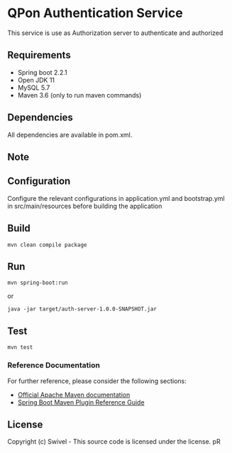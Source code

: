 # QPon Authentication Service

This service is use as Authorization server to authenticate and authorized 

## Requirements
* Spring boot 2.2.1
* Open JDK 11
* MySQL 5.7
* Maven 3.6 (only to run maven commands)

## Dependencies
All dependencies are available in pom.xml.

## Note

## Configuration
Configure the relevant configurations in application.yml and bootstrap.yml in
src/main/resources before building the application

## Build
```
mvn clean compile package
```

## Run
```
mvn spring-boot:run
```
or
```
java -jar target/auth-server-1.0.0-SNAPSHOT.jar
```

## Test
```
mvn test
```

### Reference Documentation
For further reference, please consider the following sections:

* [Official Apache Maven documentation](https://maven.apache.org/guides/index.html)
* [Spring Boot Maven Plugin Reference Guide](https://docs.spring.io/spring-boot/docs/2.2.1.RELEASE/maven-plugin/)


## License

Copyright (c) Swivel - 
This source code is licensed under the  license. 
pR